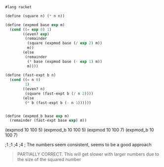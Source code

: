 ```lisp
#lang racket

(define (square n) (* n n))

(define (expmod base exp m)
  (cond ((= exp 0) 1)
        ((even? exp)
         (remainder 
          (square (expmod base (/ exp 2) m))
          m))
        (else
         (remainder 
          (* base (expmod base (- exp 1) m))
          m))))
          
(define (fast-expt b n)
  (cond ((= n 0) 
         1)
        ((even? n) 
         (square (fast-expt b (/ n 2))))
        (else 
         (* b (fast-expt b (- n 1))))))


(define (expmod_b base exp m)
  (remainder (fast-expt base exp) m))

```

(expmod 10 100 5)
(expmod_b 10 100 5)
(expmod 10 100 7)
(expmod_b 10 100 7)

;1
;1
;4
;4
; The numbers seem consistent, seems to be a good approach

> PARTIALLY CORRECT. This will get slower with larger numbers due to the size of the squared number

